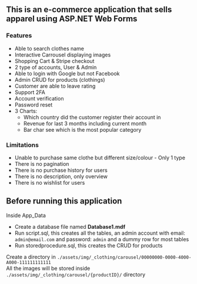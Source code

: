 ## This is an e-commerce application that sells apparel using ASP.NET Web Forms

### Features
- Able to search clothes name
- Interactive Carrousel displaying images
- Shopping Cart & Stripe checkout
- 2 type of accounts, User & Admin
- Able to login with Google but not Facebook
- Admin CRUD for products (clothings)
- Customer are able to leave rating
- Support 2FA
- Account verification
- Password reset
- 3 Charts:
  - Which country did the customer register their account in
  - Revenue for last 3 months including current month
  - Bar char see which is the most popular category


### Limitations
- Unable to purchase same clothe but different size/colour - Only 1 type 
- There is no pagination
- There is no purchase history for users
- There is no description, only overview
- There is no wishlist for users


## Before running this application

Inside App_Data 
- Create a database file named **Database1.mdf**
- Run script.sql, this creates all the tables, an admin account with email: `admin@email.com` and password: `admin` and a dummy row for most tables
- Run storedprocedure.sql, this creates the CRUD for products

Create a directory in `./assets/img/_clothing/carousel/00000000-0000-4000-A000-111111111111` <br>
All the images will be stored inside `./assets/img/_clothing/carousel/{productID}/` directory

